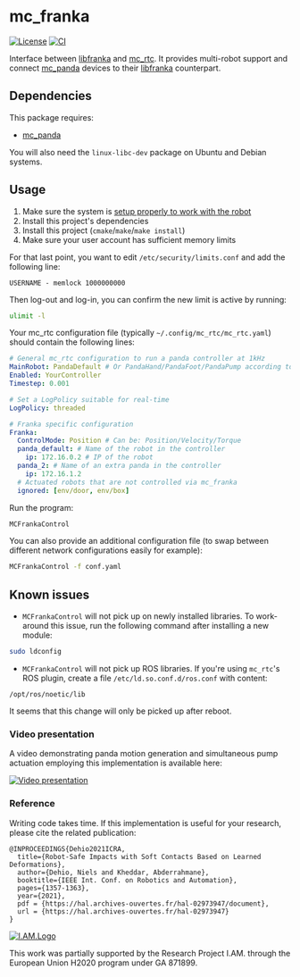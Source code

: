 mc_franka
==

[![License](https://img.shields.io/badge/License-BSD%202--Clause-green.svg)](https://opensource.org/licenses/BSD-2-Clause)
[![CI](https://github.com/jrl-umi3218/mc_franka/workflows/CI%20of%20mc_franka/badge.svg?branch=master)](https://github.com/jrl-umi3218/mc_franka/actions?query=workflow%3A%22CI+of+mc_franka%22)

Interface between [libfranka] and [mc_rtc]. It provides multi-robot support and connect [mc_panda] devices to their [libfranka] counterpart.

Dependencies
------------

This package requires:
- [mc_panda]

You will also need the `linux-libc-dev` package on Ubuntu and Debian systems.

Usage
--

1. Make sure the system is [setup properly to work with the robot](https://frankaemika.github.io/docs/getting_started.html#verifying-the-connection)
2. Install this project's dependencies
3. Install this project (`cmake`/`make`/`make install`)
4. Make sure your user account has sufficient memory limits

For that last point, you want to edit `/etc/security/limits.conf` and add the following line:

```
USERNAME - memlock 1000000000
```

Then log-out and log-in, you can confirm the new limit is active by running:

```bash
ulimit -l
```

Your mc_rtc configuration file (typically `~/.config/mc_rtc/mc_rtc.yaml`) should contain the following lines:

```yaml
# General mc_rtc configuration to run a panda controller at 1kHz
MainRobot: PandaDefault # Or PandaHand/PandaFoot/PandaPump according to the end-effector installed on the robot
Enabled: YourController
Timestep: 0.001

# Set a LogPolicy suitable for real-time
LogPolicy: threaded

# Franka specific configuration
Franka:
  ControlMode: Position # Can be: Position/Velocity/Torque
  panda_default: # Name of the robot in the controller
    ip: 172.16.0.2 # IP of the robot
  panda_2: # Name of an extra panda in the controller
    ip: 172.16.1.2
  # Actuated robots that are not controlled via mc_franka
  ignored: [env/door, env/box]
```

Run the program:

```bash
MCFrankaControl
```

You can also provide an additional configuration file (to swap between different network configurations easily for example):

```bash
MCFrankaControl -f conf.yaml
```

Known issues
--

- `MCFrankaControl` will not pick up on newly installed libraries. To work-around this issue, run the following command after installing a new module:

```bash
sudo ldconfig
```

- `MCFrankaControl` will not pick up ROS libraries. If you're using `mc_rtc`'s ROS plugin, create a file `/etc/ld.so.conf.d/ros.conf` with content:

```
/opt/ros/noetic/lib
```

It seems that this change will only be picked up after reboot.

### Video presentation

A video demonstrating panda motion generation and simultaneous pump actuation employing this implementation is available here:

[![Video presentation](https://img.youtube.com/vi/juynq6x9JJ8/0.jpg)](https://youtu.be/juynq6x9JJ8 "Safe Impacts with Soft Contacts Based on Learned Deformations")

### Reference

Writing code takes time.
If this implementation is useful for your research, please cite the related publication:

```
@INPROCEEDINGS{Dehio2021ICRA,
  title={Robot-Safe Impacts with Soft Contacts Based on Learned Deformations}, 
  author={Dehio, Niels and Kheddar, Abderrahmane},
  booktitle={IEEE Int. Conf. on Robotics and Automation},
  pages={1357-1363},
  year={2021},
  pdf = {https://hal.archives-ouvertes.fr/hal-02973947/document},
  url = {https://hal.archives-ouvertes.fr/hal-02973947}
}
```

[![I.AM.Logo](https://i-am-project.eu/templates/yootheme/cache/iam_logo-horizontaal_XL-9e4a8a2a.png)](https://i-am-project.eu/index.php)

This work was partially supported by the Research Project I.AM. through the European Union H2020 program under GA 871899.

[libfranka]: https://github.com/frankaemika/libfranka
[mc_rtc]: https://github.com/jrl-umi3218/mc_rtc
[mc_panda]: https://github.com/jrl-umi3218/mc_panda
